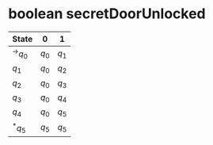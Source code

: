 <script type="text/javascript"
  src="https://cdnjs.cloudflare.com/ajax/libs/mathjax/2.7.0/MathJax.js?config=TeX-AMS_CHTML">
</script>
<script type="text/x-mathjax-config">
  MathJax.Hub.Config({
    tex2jax: {
      inlineMath: [['$','$'], ['\\(','\\)']],
      processEscapes: true},
      jax: ["input/TeX","input/MathML","input/AsciiMath","output/CommonHTML"],
      extensions: ["tex2jax.js","mml2jax.js","asciimath2jax.js","MathMenu.js","MathZoom.js","AssistiveMML.js", "[Contrib]/a11y/accessibility-menu.js"],
      TeX: {
      extensions: ["AMSmath.js","AMSsymbols.js","noErrors.js","noUndefined.js"],
      equationNumbers: {
      autoNumber: "AMS"
      }
    }
  });
</script>

# boolean secretDoorUnlocked

| State                 | 0       | 1       |
| --------------------- | ------- | ------- |
| $^{\rightarrow}q_{0}$ | $q_{0}$ | $q_{1}$ |
| $q_{1}$               | $q_{0}$ | $q_{2}$ |
| $q_{2}$               | $q_{0}$ | $q_{3}$ |
| $q_{3}$               | $q_{0}$ | $q_{4}$ |
| $q_{4}$               | $q_{0}$ | $q_{5}$ |
| $^{*}q_{5}$           | $q_{5}$ | $q_{5}$ |
